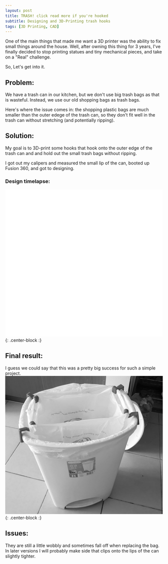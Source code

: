 ```yaml
---
layout: post
title: TRASH! click read more if you're hooked
subtitle: Designing and 3D-Printing trash hooks
tags: [3D Printing, CAD]
---
```


One of the main things that made me want a 3D printer was the ability to fix small things around the house. Well, after owning this thing for 3 years, I've finally decided to stop printing statues and tiny mechanical pieces, and take on a "Real" challenge.

So, Let's get into it.

## Problem:
We have a trash can in our kitchen, but we don't use big trash bags as that is wasteful. Instead, we use our old shopping bags as trash bags.

Here's where the issue comes in: the shopping plastic bags are much smaller than the outer edege of the trash can, so they don't fit well in the trash can without stretching (and potentially ripping). 

## Solution:
My goal is to 3D-print some hooks that hook onto the outer edge of the trash can and and hold out the small trash bags without ripping. 

I got out my calipers and measured the small lip of the can, booted up Fusion 360, and got to designing.

### Design timelapse:
![Design timelapse](/img/blog/trash/designTimelapse.gif){: .center-block :}


## Final result:
I guess we could say that this was a pretty big success for such a simple project.
![Design timelapse](/img/blog/trash/trash.jpg){: .center-block :}


## Issues:
They are still a little wobbly and sometimes fall off when replacing the bag. In later versions I will probably make side that clips onto the lips of the can slightly tighter.